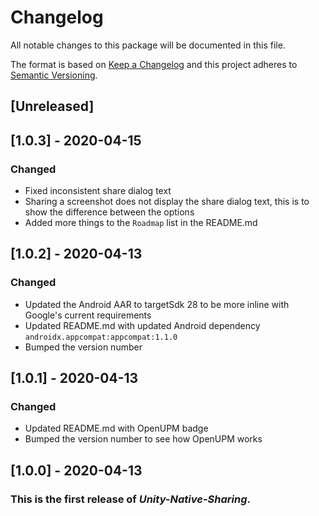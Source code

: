 # Changelog
All notable changes to this package will be documented in this file.

The format is based on [Keep a Changelog](http://keepachangelog.com/en/1.0.0/)
and this project adheres to [Semantic Versioning](http://semver.org/spec/v2.0.0.html).

## [Unreleased]

## [1.0.3] - 2020-04-15
### Changed
- Fixed inconsistent share dialog text
- Sharing a screenshot does not display the share dialog text, this is to show the difference between the options
- Added more things to the `Roadmap` list in the README.md

## [1.0.2] - 2020-04-13
### Changed
- Updated the Android AAR to targetSdk 28 to be more inline with Google's current requirements
- Updated README.md with updated Android dependency `androidx.appcompat:appcompat:1.1.0`
- Bumped the version number

## [1.0.1] - 2020-04-13
### Changed
- Updated README.md with OpenUPM badge
- Bumped the version number to see how OpenUPM works

## [1.0.0] - 2020-04-13
### This is the first release of *Unity-Native-Sharing*.
